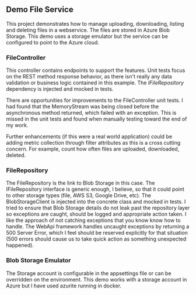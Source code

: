 ## Demo File Service ##


This project demonstrates how to manage uploading, downloading, listing and deleting files in a webservice. The files are stored in Azure Blob Storage. This demo uses a storage emulator but the service can be configured to point to the Azure cloud.

### FileController ###

This controller contains endpoints to support the features. Unit tests focus on the REST method response behavior, as there isn't really any data validation or business logic contained in this example. The *IFileRepository* dependency is injected and mocked in tests.

There are opportunities for improvements to the FileController unit tests. I had found that the MemoryStream was being closed before the asynchronous method returned, which failed with an exception. This is missed in the unit tests and found when manually testing toward the end of my work. 

Further enhancements (if this were a real world application) could be adding metric collection through filter attributes as this is a cross cutting concern. For example, count how often files are uploaded, downloaded, deleted.


### FileRepository ###

The FileRepository is the link to Blob Storage in this case. The IFileRepository interface is generic enough, I believe, so that it could point to other storage types (file, AWS S3, Google Drive, etc). The BlobStorageClient is injected into the concrete class and mocked in tests. I tried to ensure that Blob Storage details do not leak past the repository layer so exceptions are caught, should be logged and appropriate action taken. I like the approach of not catching exceptions that you know know how to handle. The WebApi framework handles uncaught exceptions by returning a 500 Server Error, which I feel should be reserved explicitly for that situation (500 errors should cause us to take quick action as something unexpected happened).

### Blob Storage Emulator ###

The Storage account is configurable in the appsettings file or can be overridden on the environment. This demo works with a storage account in Azure but I have used azurite running in docker. 